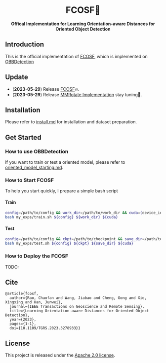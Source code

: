 <div align="center"> 

<h1>FCOSF🚀</h1> 

**Offical Implementation for Learning Orientation-aware Distances for Oriented Object Detection**

</div>

## Introduction

This is the official implementation of [FCOSF](https://ieeexplore.ieee.org/document/10130561), which is implemented on [OBBDetection](https://github.com/jbwang1997/OBBDetection)

## Update

- (**2023-05-29**) Release [FCOSF](configs/fcosf/fcosf_r50.py)🔥.
- (**2023-05-29**) Release [MMRotate Implementation](https://github.com/DDGRCF/FCOSF) stay tuning🙍.

## Installation

Please refer to [install.md](docs/install.md) for installation and dataset preparation.

## Get Started

### How to use OBBDetection

If you want to train or test a oriented model, please refer to [oriented_model_starting.md](docs/oriented_model_starting.md).

### How to Start FCOSF

To help you start quickly, I prepare a simple bash script

#### Train


```bash
config=/path/to/config && work_dir=/path/to/work_dir && cuda=(device_id, like 1, 2, 3 ...)
bash my_exps/train.sh ${config} ${work_dir} ${cuda}
```

#### Test

```bash
config=/path/to/config && ckpt=/path/to/checkpoint && save_dir=/path/to/results_save_dir && cuda=(same as above)
bash my_exps/test.sh ${config} ${ckpt} ${save_dir} ${cuda}
```

### How to Deploy the FCOSF

TODO:

## Cite

```shell
@article{fcosf,
  author={Rao, Chaofan and Wang, Jiabao and Cheng, Gong and Xie, Xingxing and Han, Junwei},
  journal={IEEE Transactions on Geoscience and Remote Sensing}, 
  title={Learning Orientation-aware Distances for Oriented Object Detection}, 
  year={2023},
  pages={1-1},
  doi={10.1109/TGRS.2023.3278933}}
```

## License
This project is released under the [Apache 2.0 license](LICENSE).
